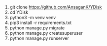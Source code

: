 1) git clone https://github.com/AnsaganK/YDisk
2) cd YDisk 
3) python3 -m venv venv
4) pip3 install -r requirements.txt
5) python manage.py migrate
6) python manage.py createsuperuser
7) python manage.py runserver
